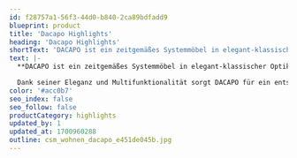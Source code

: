 ```yaml
---
id: f28757a1-56f3-44d0-b840-2ca89bdfadd9
blueprint: product
title: 'Dacapo Highlights'
heading: 'Dacapo Highlights'
shortText: 'DACAPO ist ein zeitgemäßes Systemmöbel in elegant-klassischer Optik. Die hochwertige Ausführung wird von formschönen Details und den Holzausführungen fein akzentuiert.'
text: |-
  **DACAPO ist ein zeitgemäßes Systemmöbel in elegant-klassischer Optik. Die hochwertige Ausführung wird von formschönen Details und den Holzausführungen fein akzentuiert.**

  Dank seiner Eleganz und Multifunktionalität sorgt DACAPO für ein entspanntes Ambiente und wahre Genuss-Räume.
color: '#acc0b7'
seo_index: false
seo_follow: false
productCategory: highlights
updated_by: 1
updated_at: 1700960288
outline: csm_wohnen_dacapo_e451de045b.jpg
---
```

